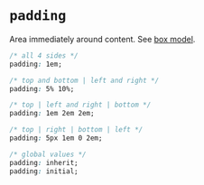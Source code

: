 # `padding`

Area immediately around content. See [box model](../box_model.md).

```css
/* all 4 sides */
padding: 1em;

/* top and bottom | left and right */
padding: 5% 10%;

/* top | left and right | bottom */
padding: 1em 2em 2em;

/* top | right | bottom | left */
padding: 5px 1em 0 2em;

/* global values */
padding: inherit;
padding: initial;
```
